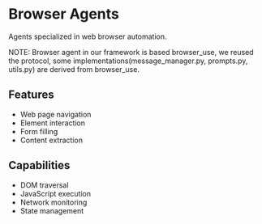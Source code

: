 # Browser Agents

Agents specialized in web browser automation.

NOTE: Browser agent in our framework is based browser_use, we reused the protocol, 
some implementations(message_manager.py, prompts.py, utils.py) are derived from browser_use.

## Features
- Web page navigation
- Element interaction
- Form filling
- Content extraction

## Capabilities
- DOM traversal
- JavaScript execution
- Network monitoring
- State management 